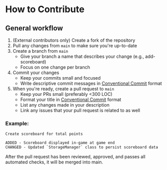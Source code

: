 # How to Contribute

## General workflow

1. (External contributors only) Create a fork of the repository
2. Pull any changes from `main` to make sure you're up-to-date
3. Create a branch from `main`
    * Give your branch a name that describes your change (e.g., add-scoreboard)
    * Focus on one change per branch
4. Commit your changes
    * Keep your commits small and focused
    * Write descriptive commit messages in [Conventional Commit](https://www.conventionalcommits.org/en/v1.0.0/) format
5. When you're ready, create a pull request to `main`
    * Keep your PRs small (preferably <300 LOC)
    * Format your title in [Conventional Commit](https://www.conventionalcommits.org/en/v1.0.0/) format
    * List any changes made in your description
    * Link any issues that your pull request is related to as well

### Example:

```text
Create scoreboard for total points

ADDED - Scoreboard displayed in-game at game end  
CHANGED - Updated `StorageManager` class to persist scoreboard data
```

After the pull request has been reviewed, approved, and passes all automated checks, it will be merged into main.